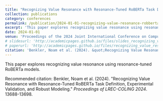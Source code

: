 ```yaml
---
title: "Recognizing Value Resonance with Resonance-Tuned RoBERTa Task Definition, Experimental Validation, and Robust Modeling"
collection: publications
category: conferences
permalink: /publication/2024-01-01-recognizing-value-resonance-robberta
excerpt: 'This paper explores recognizing value resonance using resonance-tuned RoBERTa models.'
date: 2024-01-01
venue: 'Proceedings of the 2024 Joint International Conference on Computational Linguistics, Language Resources and Evaluation (LREC-COLING 2024)'
# slidesurl: 'http://academicpages.github.io/files/slides_recognizing_value_resonance.pdf'
# paperurl: 'http://academicpages.github.io/files/recognizing_value_resonance.pdf'
citation: 'Benkler, Noam et al. (2024). &quot;Recognizing Value Resonance with Resonance-Tuned RoBERTa Task Definition, Experimental Validation, and Robust Modeling.&quot; <i>Proceedings of LREC-COLING 2024</i>. 13688-13698.'
---
```

This paper explores recognizing value resonance using resonance-tuned RoBERTa models.

<!-- [Download slides here](http://academicpages.github.io/files/slides_recognizing_value_resonance.pdf)

[Download paper here](http://academicpages.github.io/files/recognizing_value_resonance.pdf) -->

Recommended citation: Benkler, Noam et al. (2024). "Recognizing Value Resonance with Resonance-Tuned RoBERTa Task Definition, Experimental Validation, and Robust Modeling." <i>Proceedings of LREC-COLING 2024</i>. 13688-13698.